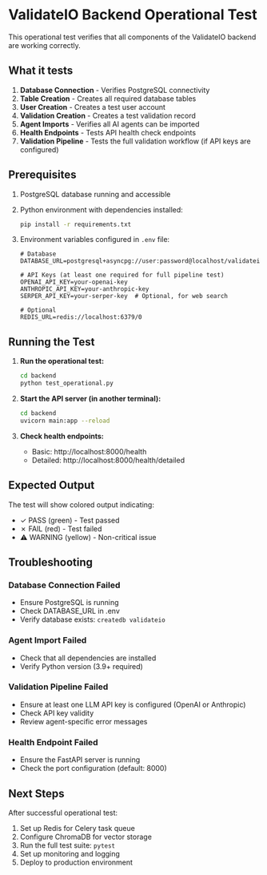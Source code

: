 # ValidateIO Backend Operational Test

This operational test verifies that all components of the ValidateIO backend are working correctly.

## What it tests

1. **Database Connection** - Verifies PostgreSQL connectivity
2. **Table Creation** - Creates all required database tables
3. **User Creation** - Creates a test user account
4. **Validation Creation** - Creates a test validation record
5. **Agent Imports** - Verifies all AI agents can be imported
6. **Health Endpoints** - Tests API health check endpoints
7. **Validation Pipeline** - Tests the full validation workflow (if API keys are configured)

## Prerequisites

1. PostgreSQL database running and accessible
2. Python environment with dependencies installed:
   ```bash
   pip install -r requirements.txt
   ```

3. Environment variables configured in `.env` file:
   ```env
   # Database
   DATABASE_URL=postgresql+asyncpg://user:password@localhost/validateio
   
   # API Keys (at least one required for full pipeline test)
   OPENAI_API_KEY=your-openai-key
   ANTHROPIC_API_KEY=your-anthropic-key
   SERPER_API_KEY=your-serper-key  # Optional, for web search
   
   # Optional
   REDIS_URL=redis://localhost:6379/0
   ```

## Running the Test

1. **Run the operational test:**
   ```bash
   cd backend
   python test_operational.py
   ```

2. **Start the API server (in another terminal):**
   ```bash
   cd backend
   uvicorn main:app --reload
   ```

3. **Check health endpoints:**
   - Basic: http://localhost:8000/health
   - Detailed: http://localhost:8000/health/detailed

## Expected Output

The test will show colored output indicating:
- ✓ PASS (green) - Test passed
- ✗ FAIL (red) - Test failed
- ⚠ WARNING (yellow) - Non-critical issue

## Troubleshooting

### Database Connection Failed
- Ensure PostgreSQL is running
- Check DATABASE_URL in .env
- Verify database exists: `createdb validateio`

### Agent Import Failed
- Check that all dependencies are installed
- Verify Python version (3.9+ required)

### Validation Pipeline Failed
- Ensure at least one LLM API key is configured (OpenAI or Anthropic)
- Check API key validity
- Review agent-specific error messages

### Health Endpoint Failed
- Ensure the FastAPI server is running
- Check the port configuration (default: 8000)

## Next Steps

After successful operational test:
1. Set up Redis for Celery task queue
2. Configure ChromaDB for vector storage
3. Run the full test suite: `pytest`
4. Set up monitoring and logging
5. Deploy to production environment